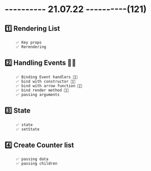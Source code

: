 # ---------- 21.07.22 ----------(121)

## 1️⃣ Rendering List

         ✅ Key props
         ✅ Rerendering

## 2️⃣ Handling Events 👍🏻

         ✅ Binding Event handlers 👍🏻
         ✅ bind with constructor 👍🏻
         ✅ bind with arrow function 👍🏻
         ✅ bind render method 👍🏻
         ✅ passing arguments

## 3️⃣ State

         ✅ state
         ✅ setState

## 4️⃣ Create Counter list

         ✅ passing data
         ✅ passing children
